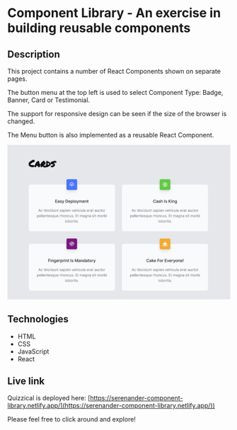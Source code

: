 # Component Library - An exercise in building reusable components

## Description
This project contains a number of React Components shown on separate pages.

The button menu at the top left is used to select Component Type: Badge, Banner, Card or Testimonial.

The support for responsive design can be seen if the size of the browser is changed. 

The Menu button is also implemented as a reusable React Component.


![Screen shot of the Component Library](./components.png)

## Technologies
- HTML
- CSS
- JavaScript
- React

## Live link
Quizzical is deployed here:
[https://serenander-component-library.netlify.app/](https://serenander-component-library.netlify.app/))

Please feel free to click around and explore!
